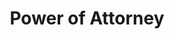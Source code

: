 ---
title: "Power of Attorney"
description: "Expert assistance with power of attorney documents and estate planning needs."
officeVision: "Our estate planning practice is built on the understanding that preparing for the future requires careful consideration of your personal values, family dynamics, and financial goals. We provide compassionate and comprehensive legal services to help you protect your assets and ensure your wishes are honored throughout your lifetime and beyond."
services:
  - "General Power of Attorney Preparation"
  - "Durable Power of Attorney for Healthcare"
  - "Financial Power of Attorney Documents"
  - "Living Will and Advance Directives"
  - "Estate Planning Consultation"
  - "Guardianship and Conservatorship"
  - "Trust Formation and Administration"
  - "Will Preparation and Estate Administration"
--- 